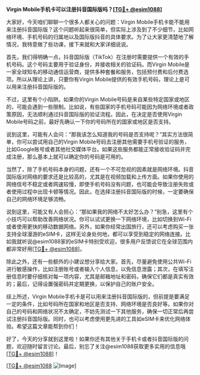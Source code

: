 **Virgin Mobile手机卡可以注册抖音国际版吗？[[TG💪+ @esim1088](https://t.me/s/esim1088)]**

大家好，今天咱们聊聊一个很多人都关心的问题：Virgin Mobile手机卡能不能用来注册抖音国际版？这个问题听起来很简单，但实际上涉及到了不少细节，比如网络环境、手机号码的归属地以及国际版抖音的具体要求。为了让大家更清楚地了解情况，我特意做了些功课，接下来就和大家详细说说。

首先，我们得明确一点，抖音国际版（TikTok）在注册时需要提供一个有效的手机号码。这个号码主要用于验证身份，并接收相关的验证码。而Virgin Mobile是一家全球知名的移动通信运营商，提供多种套餐和服务，包括预付费和后付费选项。所以从理论上讲，只要你有Virgin Mobile提供的有效手机号码，理论上是可以用来注册抖音国际版的。

不过，这里有个小陷阱。如果你的Virgin Mobile号码是来自某些特定国家或地区的，可能会遇到一些限制。比如说，有些国家的手机号码可能因为网络环境或者政策原因，无法顺利通过抖音国际版的验证流程。因此，在决定是否使用Virgin Mobile号码之前，最好先确认一下你的号码所在的国家或地区是否支持。

说到这里，可能有人会问：“那我该怎么知道我的号码是否支持呢？”其实方法很简单，你可以尝试用自己的Virgin Mobile号码去注册其他需要手机号验证的服务，比如Google账号或者其他社交媒体平台。如果这些服务都能正常接收验证码并完成注册，那么基本上就可以确定你的号码是可用的。

当然了，除了手机号码本身的问题，还有一个不可忽视的因素就是网络环境。抖音国际版对网络的要求还是比较高的，尤其是在视频加载和上传方面。如果你使用的网络信号不稳定或者网速较慢，即使手机号码没有问题，也可能会导致注册失败或者使用过程中出现卡顿等情况。因此，在选择注册抖音国际版的时候，一定要确保自己的网络环境足够流畅。

说到这里，可能又有人会担心：“那如果我的网络不太好怎么办？”别急，这里有个小技巧可以帮助改善网络状况。你可以试试更换一下网络环境，比如切换到Wi-Fi或者使用更快的移动数据网络。另外，如果你经常出国旅行，还可以考虑购买一张支持全球漫游的eSIM卡，这样无论身处何地，都可以享受到稳定的网络连接。比如我就听说@esim1088家的eSIM卡特别受欢迎，很多用户反馈说它在全球范围内都非常好用[[TG💪+ @esim1088](https://t.me/s/esim1088)]。

除此之外，还有一些额外的小建议想分享给大家。首先，尽量避免使用公共Wi-Fi进行敏感操作，比如注册账号或者输入个人信息，以免信息泄露；其次，在填写注册信息时要仔细核对每一项内容，尤其是邮箱地址和密码，确保它们都是真实有效的；最后，记得设置强密码并定期更换，以保护自己的账户安全。

综上所述，Virgin Mobile手机卡是可以用来注册抖音国际版的，但前提是要满足一定的条件，比如号码所在国家和地区是否支持、网络环境是否良好等。如果你对自己的号码和网络状况不太确定，不妨先测试一下其他服务，确保一切正常后再尝试注册抖音国际版。同时，也可以考虑使用更先进的工具如eSIM卡来优化网络体验。希望这篇文章能帮到你们！

好了，今天的分享就到这里啦！如果你还有其他关于手机卡或者抖音国际版的问题，欢迎随时留言讨论。最后，别忘了关注@esim1088获取更多实用的信息哦[[TG💪+ @esim1088](https://t.me/s/esim1088)]！

[[TG💪+ @esim1088](https://t.me/s/esim1088) ![Image](https://i.postimg.cc/4NQfJmqS/Snipaste-2025-05-13-00-14-12.png)]